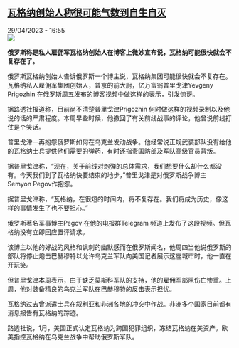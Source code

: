 <!--1682781302000-->
[瓦格纳创始人称很可能气数到自生自灭](https://www.rfi.fr/cn/%E6%AC%A7%E6%B4%B2/20230429-%E7%93%A6%E6%A0%BC%E7%BA%B3%E5%88%9B%E5%A7%8B%E4%BA%BA%E7%A7%B0%E5%BE%88%E5%8F%AF%E8%83%BD%E6%B0%94%E6%95%B0%E5%88%B0%E8%87%AA%E7%94%9F%E8%87%AA%E7%81%AD)
------

<div>29/04/2023 - 16:55</div><img src="https://s.rfi.fr/media/display/20658026-e699-11ed-93ad-005056bf30b7/w:1280/p:16x9/AP23118584657909.jpg"><p><strong>俄罗斯称是私人雇佣军瓦格纳创始人在博客上微妙宣布说，瓦格纳可能很快就会不复存在了。                    </strong></p><div><p>俄罗斯瓦格纳创始人告诉俄罗斯一个博主说，瓦格纳集团可能很快就会不复存在。瓦格纳私人雇佣军集团创始人，普京的前大厨，亿万富翁普里戈津Yevgeny Prigozhin 在俄罗斯周五发布的博客视频中做这样的表示，引发惊讶。</p><p>据路透社报道称，目前尚不清楚普里戈津Prigozhin 何时做这样的视频录制以及他说的话的严肃程度。本周早些时候，他撤回了有关前线战事的评论，他曾说前线打仗是个笑话。</p><p>普里戈津一再抱怨俄罗斯如何在乌克兰发动战争。他经常说正规武装部队没有给他的瓦格纳士兵提供他们需要的弹药，有时还指责国防部及军队高级官员背叛。</p><p>据普里戈津称，“现在，关于前线对炮弹的总体需求，我们想要什么却什么都没有。今天我们到了瓦格纳快要结束的地步，”普里戈津是对俄罗斯战争博主 Semyon Pegov作抱怨。</p><p>据普里戈津称，“瓦格纳，在很短的时间内，将不复存在。我们将成为历史，像这样的事情发生了也不要担心。”</p><p>俄罗斯著名军事博主Pegov 在他的电报群Telegram 频道上发布了这段视频。但瓦格纳没有立即回应置评请求。</p><p>该博主以他的好战的风格和讽刺的幽默感而在俄罗斯闻名，他周四当他说俄罗斯的部队将停止炮击巴赫穆特以允许乌克兰军队向美国记者展示这座城市时，他一直在开玩笑。</p><p>但普里戈津本周表示，由于缺乏莫斯科军队的支持，他的雇佣军部队伤亡惨重。上周，他对装备精良的乌克兰军队在巴赫穆特的反击表示担忧。</p><p>瓦格纳过去曾派遣士兵在叙利亚和非洲各地的冲突中作战。非洲多个国家目前都有消息报告有瓦格纳的踪迹。</p><p>路透社说，1月，美国正式认定瓦格纳为跨国犯罪组织，冻结瓦格纳在美资产。欧美指控瓦格纳在乌克兰战争中帮助俄罗斯军队。</p><div data-selfpromo-newsletter></div><div data-selfpromo-app></div></div>
